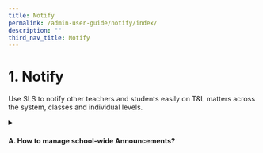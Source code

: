 ```yaml
---
title: Notify
permalink: /admin-user-guide/notify/index/
description: ""
third_nav_title: Notify
---
```

<h1>1. Notify</h1>
<p>Use SLS to notify other teachers and students easily on T&amp;L matters across the system, classes and individual levels.
</p>
<details>
 <summary><h4>A. How to manage school-wide Announcements?</h4></summary>
<ul>
  <li><a target="_blank" href="/admin-user-guide/notify/manage-school-announcements/">(A1,i) Manage School Announcements (Enhanced)</a></li>
</ul>
</details>
